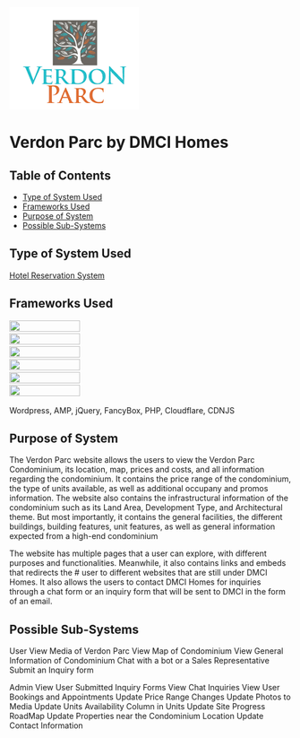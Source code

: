 ![Verdon Parc Logo](https://github.com/Miraii133/itelective3-web/blob/main/verdon_parc_logo.png "Verdon Parc")
# Verdon Parc by DMCI Homes

## Table of Contents
* [Type of System Used](#type-of-system-used)
* [Frameworks Used](#frameworks-used)
* [Purpose of System](#purpose-of-system)
* [Possible Sub-Systems](#possible-sub-systems)

## Type of System Used
[Hotel Reservation System](https://svg.template.creately.com/hkxgmux72)

## Frameworks Used
<img src="https://s.w.org/style/images/about/WordPress-logotype-wmark.png" width="50%" height="50%">
<img src="https://amp.dev/static/img/icons/icon-512x512.png" width="50%" height="50%">
<img src="https://upload.wikimedia.org/wikipedia/commons/thumb/f/fd/JQuery-Logo.svg/2560px-JQuery-Logo.svg.png" width="50%" height="50%">
<img src="https://ps.w.org/fancybox-for-wordpress/assets/icon-256x256.jpg?rev=1864321" width="50%" height="50%">
<img src="https://ps.w.org/fancybox-for-wordpress/assets/icon-256x256.jpg?rev=1864321" width="50%" height="50%">
<img src="https://upload.wikimedia.org/wikipedia/commons/9/9b/CDNJS_Logo_-_Web%2C_Dark_Variant.png" width="50%" height="50%">


Wordpress, AMP, jQuery, FancyBox, PHP, Cloudflare, CDNJS

## Purpose of System
The Verdon Parc website allows the users to view the Verdon Parc Condominium, its location, map, prices and costs, and all information regarding the condominium. It contains the price range of the condominium, the type of units available, as well as additional occupany and promos information. The website also contains the infrastructural information of the condominium such as its Land Area, Development Type, and Architectural theme. But most importantly, it contains the general facilities, the different buildings, building features, unit features, as well as general information expected from a high-end condominium

The website has multiple pages that a user can explore, with different purposes and functionalities. Meanwhile, it also contains links and embeds that redirects the # user to different websites that are still under DMCI Homes. It also allows the users to contact DMCI Homes for inquiries through a chat form or an inquiry form that will be sent to DMCI in the form of an email.

## Possible Sub-Systems

User
View Media of Verdon Parc
View Map of Condominium
View General Information of Condominium
Chat with a bot or a Sales Representative
Submit an Inquiry form 

Admin
View User Submitted Inquiry Forms
View Chat Inquiries
View User Bookings and Appointments
Update Price Range Changes
Update Photos to Media
Update Units Availability Column in Units
Update Site Progress RoadMap
Update Properties near the Condominium Location
Update Contact Information


